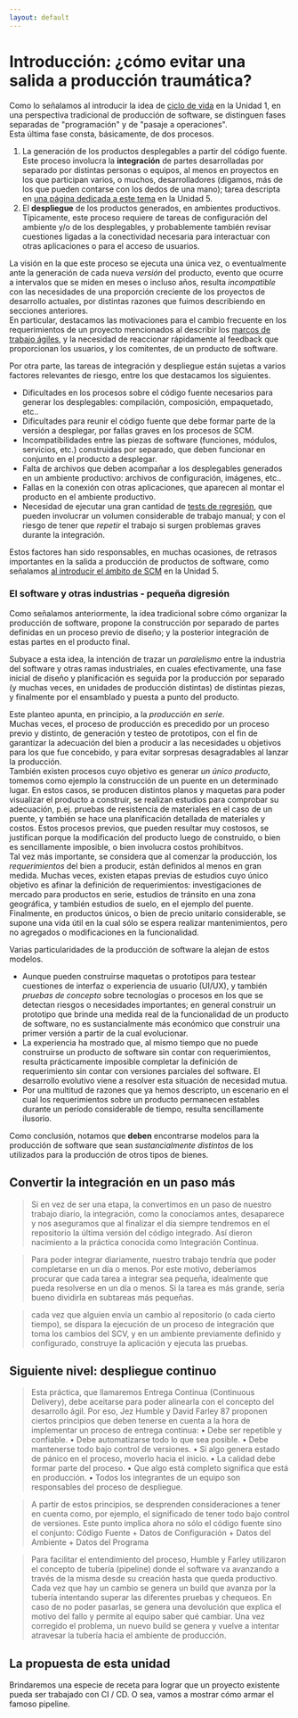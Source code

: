 ```yaml
---
layout: default
---
```


# Introducción: ¿cómo evitar una salida a producción traumática?

Como lo señalamos al introducir la idea de [ciclo de vida](../programacion-a-desarrollo/ciclo-de-vida) en la Unidad 1, en una perspectiva tradicional de producción de software, se distinguen fases separadas de "programación" y de "pasaje a operaciones".  
Esta última fase consta, básicamente, de dos procesos.
1. La generación de los productos desplegables a partir del código fuente.  
Este proceso involucra la **integración** de partes desarrolladas por separado por distintas personas o equipos, al menos en proyectos en los que participan varios, o muchos, desarrolladores (digamos, más de los que pueden contarse con los dedos de una mano); tarea descripta en [una página dedicada a este tema](../scm-git/integracion) en la Unidad 5.
1. El **despliegue** de los productos generados, en ambientes productivos.  
Típicamente, este proceso requiere de tareas de configuración del ambiente y/o de los desplegables, y probablemente también revisar cuestiones ligadas a la conectividad necesaria para interactuar con otras aplicaciones o para el acceso de usuarios.

La visión en la que este proceso se ejecuta una única vez, o eventualmente ante la generación de cada nueva _versión_ del producto, evento que ocurre a intervalos que se miden en meses o incluso años, resulta _incompatible_ con las necesidades de una proporción creciente de los proyectos de desarrollo actuales, por distintas razones que fuimos describiendo en secciones anteriores.  
En particular, destacamos las motivaciones para el cambio frecuente en los requerimientos de un proyecto mencionados al describir los [marcos de trabajo ágiles](../programacion-a-desarrollo/intro-agil), y la necesidad de reaccionar rápidamente al feedback que proporcionan los usuarios, y los comitentes, de un producto de software.

Por otra parte, las tareas de integración y despliegue están sujetas a varios factores relevantes de riesgo, entre los que destacamos los siguientes.
- Dificultades en los procesos sobre el código fuente necesarios para generar los desplegables: compilación, composición, empaquetado, etc..   
- Dificultades para reunir el código fuente que debe formar parte de la versión a desplegar, por fallas graves en los procesos de SCM.
- Incompatibilidades entre las piezas de software (funciones, módulos, servicios, etc.) construidas por separado, que deben funcionar en conjunto en el producto a desplegar.
- Falta de archivos que deben acompañar a los desplegables generados en un ambiente productivo: archivos de configuración, imágenes, etc..
- Fallas en la conexión con otras aplicaciones, que aparecen al montar el producto en el ambiente productivo.
- Necesidad de ejecutar una gran cantidad de [tests de regresión](../testing/testing-software/regresion), que pueden involucrar un volumen considerable de trabajo manual; y con el riesgo de tener que _repetir_ el trabajo si surgen problemas graves durante la integración.

Estos factores han sido responsables, en muchas ocasiones, de retrasos importantes en la salida a producción de productos de software, como señalamos [al introducir el ámbito de SCM](../scm-git/scm-intro) en la Unidad 5.  


### El software y otras industrias - pequeña digresión
Como señalamos anteriormente, la idea tradicional sobre cómo organizar la producción de software, propone la construcción por separado de partes  definidas en un proceso previo de diseño; y la posterior integración de estas partes en el producto final.

Subyace a esta idea, la intención de trazar un _paralelismo_ entre la industria del software y otras ramas industriales, en cuales efectivamente, una fase inicial de diseño y planificación es seguida por la producción por separado (y muchas veces, en unidades de producción distintas) de distintas piezas, y finalmente por el ensamblado y puesta a punto del producto.

Este planteo apunta, en principio, a la _producción en serie_.  
Muchas veces, el proceso de producción es precedido por un proceso previo y distinto, de generación y testeo de prototipos, con el fin de garantizar la adecuación del bien a producir a las necesidades u objetivos para los que fue concebido, y para evitar sorpresas desagradables al lanzar la producción.  
También existen procesos cuyo objetivo es generar _un único producto_, tomemos como ejemplo la construcción de un puente en un determinado lugar. 
En estos casos, se producen distintos planos y maquetas para poder visualizar el producto a construir, se realizan estudios para comprobar su adecuación, p.ej. pruebas de resistencia de materiales en el caso de un puente, y también se hace una planificación detallada de materiales y costos. Estos procesos previos, que pueden resultar muy costosos, se justifican porque la modificación del producto luego de construido, o bien es sencillamente imposible, o bien involucra costos prohibitvos.  
Tal vez más importante, se considera que al comenzar la producción, los _requerimientos_ del bien a producir, están definidos al menos en gran medida. Muchas veces, existen etapas previas de estudios cuyo único objetivo es afinar la definición de requerimientos: investigaciones de mercado para productos en serie, estudios de tránsito en una zona geográfica, y también estudios de suelo, en el ejemplo del puente.  
Finalmente, en productos únicos, o bien de precio unitario considerable, se supone una vida útil en la cual sólo se espera realizar mantenimientos, pero no agregados o modificaciones en la funcionalidad.

Varias particularidades de la producción de software la alejan de estos modelos.
- Aunque pueden construirse maquetas o prototipos para testear cuestiones de interfaz o experiencia de usuario (UI/UX), y también _pruebas de concepto_ sobre tecnologías o procesos en los que se detectan riesgos o necesidades importantes; en general construir un prototipo que brinde una medida real de la funcionalidad de un producto de software, no es sustancialmente más económico que construir una primer versión a partir de la cual evolucionar.
- La experiencia ha mostrado que, al mismo tiempo que no puede construirse un producto de software sin contar con requerimientos, resulta prácticamente imposible completar la definición de requerimiento sin contar con versiones parciales del software. El desarrollo evolutivo viene a resolver esta situación de necesidad mutua.
- Por una multitud de razones que ya hemos descripto, un escenario en el cual los requerimientos sobre un producto permanecen estables durante un período considerable de tiempo, resulta sencillamente ilusorio.

Como conclusión, notamos que **deben** encontrarse modelos para la producción de software que sean _sustancialmente distintos_ de los utilizados para la producción de otros tipos de bienes.


## Convertir la integración en un paso más

> Si en vez de ser una etapa, la convertimos en un paso de nuestro trabajo diario, la integración,
como la conocíamos antes, desaparece y nos aseguramos que al finalizar el día siempre tendremos
en el repositorio la última versión del código integrado. Así dieron nacimiento a la práctica
conocida como Integración Continua. 

> Para poder integrar diariamente, nuestro trabajo tendría que poder completarse en un día o
menos. Por este motivo, deberíamos procurar que cada tarea a integrar sea pequeña, idealmente
que pueda resolverse en un día o menos. Si la tarea es más grande, sería bueno dividirla en
subtareas más pequeñas. 

>  cada vez
que alguien envía un cambio al repositorio (o cada cierto tiempo), se dispara la ejecución de un
proceso de integración que toma los cambios del SCV, y en un ambiente previamente definido y
configurado, construye la aplicación y ejecuta las pruebas. 


## Siguiente nivel: despliegue continuo

> Esta práctica, que llamaremos Entrega Continua (Continuous Delivery), debe aceitarse para
poder alinearla con el concepto del desarrollo ágil. Por eso, Jez Humble y David Farley 87
proponen ciertos principios que deben tenerse en cuenta a la hora de implementar un proceso de
entrega continua: 
• Debe ser repetible y confiable. 
• Debe automatizarse todo lo que sea posible. 
• Debe mantenerse todo bajo control de versiones. 
• Si algo genera estado de pánico en el proceso, moverlo hacia el inicio. 
• La calidad debe formar parte del proceso. 
• Que algo está completo significa que está en producción. 
• Todos los integrantes de un equipo son responsables del proceso de despliegue.

> A partir de estos principios, se desprenden consideraciones a tener en cuenta como, por ejemplo,
el significado de tener todo bajo control de versiones. Este punto implica ahora no sólo el código
fuente sino el conjunto: 
Código Fuente + Datos de Configuración + Datos del Ambiente + Datos del Programa 

> Para facilitar el entendimiento del proceso, Humble y Farley utilizaron el concepto de tubería
(pipeline) donde el software va avanzando a través de la misma desde su creación hasta que queda
productivo. Cada vez que hay un cambio se genera un build que avanza por la tubería intentando
superar las diferentes pruebas y chequeos. En caso de no poder pasarlas, se genera una devolución
que explica el motivo del fallo y permite al equipo saber qué cambiar. Una vez corregido el
problema, un nuevo build se genera y vuelve a intentar atravesar la tubería hacia el ambiente de
producción. 

## La propuesta de esta unidad

Brindaremos una especie de receta para lograr que un proyecto existente pueda ser trabajado con CI / CD. O sea, vamos a mostrar cómo armar el famoso pipeline.
